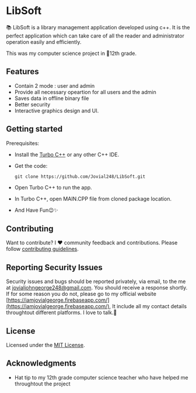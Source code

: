 # LibSoft
:books: LibSoft is a library management application developed using c++. It is the perfect application which can take care of all the reader and administrator operation easily and efficiently.

This was my computer science project in :school:12th grade.

## Features
- Contain 2 mode : user and admin
- Provide all necessary opeartion for all users and the admin
- Saves data in offline binary file
- Better security
- Interactive graphics design and UI.

## Getting started
Prerequisites:
- Install the [Turbo C++](https://developerinsider.co/download-turbo-c-for-windows-7-8-8-1-and-windows-10-32-64-bit-full-screen/) or any other C++ IDE.
- Get the code:
    ```
    git clone https://github.com/Jovial248/LibSoft.git
    ```

- Open Turbo C++ to run the app.
- In Turbo C++, open MAIN.CPP file from cloned package location.
- And Have Fun:wink::sparkles:

## Contributing
Want to contribute? I :heart: community feedback and contributions. Please follow [contributing guidelines](CONTRIBUTING.md).

## Reporting Security Issues
Security issues and bugs should be reported privately, via email, to the
me at [jovialjohngeorge248@gmail.com](mailto:jovialjohngeorge248@gmail.com).
You should receive a response shortly. If for some reason you do not, please go to my official website [https://iamjovialgeorge.firebaseapp.com/](https://iamjovialgeorge.firebaseapp.com/), 
It include all my contact details throughtout different platforms. I love to talk.:speech_balloon:

## License
Licensed under the [MIT License](./LICENSE).

## Acknowledgments
* Hat tip to my 12th grade computer science teacher who have helped me throughtout the project
